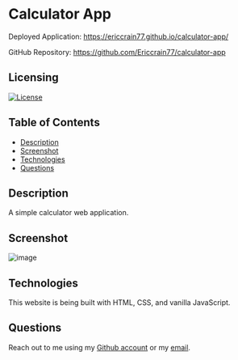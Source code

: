 # Calculator App

Deployed Application: https://ericcrain77.github.io/calculator-app/

GitHub Repository: https://github.com/Ericcrain77/calculator-app

## Licensing
[![License](https://img.shields.io/github/license/ericcrain77/book-search-engine?color=blueviolet)](https://choosealicense.com/licenses/unlicense/#)

## Table of Contents
* [Description](#description)
* [Screenshot](#screenshot)
* [Technologies](#technologies)
* [Questions](#questions)

## Description
A simple calculator web application. 

## Screenshot
![image](assets/images/)

## Technologies
This website is being built with HTML, CSS, and vanilla JavaScript.

## Questions
Reach out to me using my [Github account](https://github.com/Ericcrain77) or my [email](ericcrain77@gmail.com).